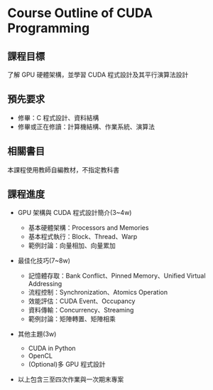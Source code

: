 # Course Outline of CUDA Programming

## 課程目標

了解 GPU 硬體架構，並學習 CUDA 程式設計及其平行演算法設計

## 預先要求

* 修畢：C 程式設計、資料結構
* 修畢或正在修讀：計算機結構、作業系統、演算法

## 相關書目

本課程使用教師自編教材，不指定教科書

## 課程進度

* GPU 架構與 CUDA 程式設計簡介(3~4w)
  * 基本硬體架構：Processors and Memories
  * 基本程式執行：Block、Thread、Warp
  * 範例討論：向量相加、向量累加
* 最佳化技巧(7~8w)
  * 記憶體存取：Bank Conflict、Pinned Memory、Unified Virtual Addressing
  * 流程控制：Synchronization、Atomics Operation
  * 效能評估：CUDA Event、Occupancy
  * 資料傳輸：Concurrency、Streaming
  * 範例討論：矩陣轉置、矩陣相乘
* 其他主題(3w)
  * CUDA in Python
  * OpenCL
  * (Optional)多 GPU 程式設計

* 以上包含三至四次作業與一次期末專案
